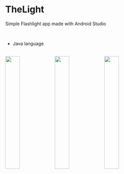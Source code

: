 # TheLight
Simple Flashlight app made with Android Studio

<br/> 

<ul>
  <li>Java language</li>
</ul> 

<br/> 

<div class="row">
  <div class="column">
    <img src="https://user-images.githubusercontent.com/43496943/142931951-c561f29b-d12c-4534-b08a-1b804cf23762.jpg" style="width:30%">
    <img src="https://user-images.githubusercontent.com/43496943/142931959-9100d795-dd72-4c4b-82a8-54288a99d0bc.jpg" style="width:30%">
    <img src="https://user-images.githubusercontent.com/43496943/142931967-521d5a2a-b563-4fc0-9047-2636bd98961f.jpg" style="width:30%">
  </div>
</div>

